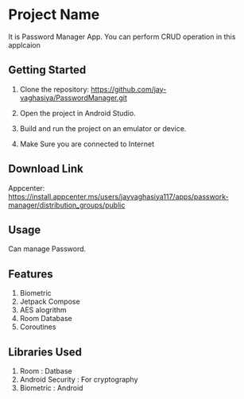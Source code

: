 # Project Name

It is Password Manager App.
You can perform CRUD operation in this applcaion

## Getting Started

1. Clone the repository: https://github.com/jay-vaghasiya/PasswordManager.git

2. Open the project in Android Studio.

3. Build and run the project on an emulator or device.

4. Make Sure you are connected to Internet


## Download Link

Appcenter: https://install.appcenter.ms/users/jayvaghasiya117/apps/passwork-manager/distribution_groups/public


## Usage

Can manage Password.

## Features

1. Biometric
2. Jetpack Compose
3. AES alogrithm
4. Room Database
5. Coroutines

## Libraries Used

1. Room : Datbase
2. Android Security : For cryptography
3. Biometric : Android
